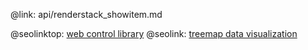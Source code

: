 @link: api/renderstack_showitem.md

@seolinktop: [web control library](https://webix.com)
@seolink: [treemap data visualization](https://webix.com/widget/treemap/)